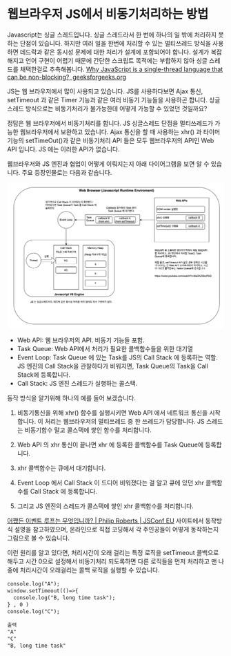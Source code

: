 # 웹브라우저 JS에서 비동기처리하는 방법

Javascript는 싱글 스레드입니다. 싱글 스레드라서 한 번에 하나의 일 밖에 처리하지 못하는 단점이 있습니다. 하지만 여러 일을 한번에 처리할 수 있는 멀티쓰레드 방식을 사용하면 데드락과 같은 동시성 문제에 대한 처리가 설계에 포함되어야 합니다. 설계가 복잡해지고 언어 구현이 어렵기 때문에 간단한 스크립트 목적에는 부합하지 않아 싱글 스레드를 채택한걸로 추측해봅니다. [Why JavaScript is a single-thread language that can be non-blocking?, geeksforgeeks.org](https://www.geeksforgeeks.org/why-javascript-is-a-single-thread-language-that-can-be-non-blocking/)

JS는 웹 브라우저에서 많이 사용되고 있습니다. JS를 사용하다보면 Ajax 통신, setTimeout 과 같은 Timer 기능과 같은 여러 비동기 기능들을 사용하곤 합니다. 싱글 스레드 방식으로는 비동기처리가 불가능한데 어떻게 가능할 수 있었던 것일까요?

정답은 웹 브라우저에서 비동기처리를 합니다. JS 싱글스레드 단점을 멀티쓰레드가 가능한 웹브라우저에서 보완하고 있습니다. Ajax 통신을 할 때 사용하는 xhr() 과 타이머 기능의 setTimeOut()과 같은 비동기처리 API 들은 모두 웹브라우저의 API인 Web API 입니다. JS 에는 이러한 API가 없습니다.

웹브라우저와 JS 엔진과 협업이 어떻게 이뤄지는지 아래 다이어그램을 보면 알 수 있습니다. 주요 등장인물로는 다음과 같습니다.

![이미지](/assets/img/web_browser_js_workflow_img_1.png)

- Web API: 웹 브라우저의 API. 비동기 기능들 포함.
- Task Queue: Web API에서 처리가 필요한 콜백함수들을 위한 대기열
- Event Loop: Task Queue 에 있는 Task를 JS의 Call Stack 에 등록하는 역할. JS 엔진의 Call Stack을 관찰하다가 비워지면, Task Queue의 Task을 Call Stack에 등록합니다.
- Call Stack: JS 엔진 스레드가 실행하는 콜스택.

동작 방식을 알기위해 하나의 예를 들어 보겠습니다.

1. 비동기통신을 위해 xhr() 함수를 실행시키면 Web API 에서 네트워크 통신을 시작합니다. 이 처리는 웹브라우저의 멀티쓰레드 중 한 쓰레드가 담당합니다. JS 스레드는 비동기함수 말고 콜스택에 쌓인 함수를 처리합니다.

2. Web API 의 xhr 통신이 끝나면 xhr 에 등록한 콜백함수를 Task Queue에 등록합니다.

3. xhr 콜백함수는 큐에서 대기합니다.

4. Event Loop 에서 Call Stack 이 드디어 비워졌다는 걸 알고 큐에 있던 xhr 콜백함수를 Call Stack 에 등록합니다.

5. 그리고 JS 엔진의 스레드가 콜스택에 쌓인 xhr 콜백함수를 처리합니다.

[어쨌든 이벤트 루프는 무엇입니까? | Philip Roberts | JSConf EU](http://latentflip.com/loupe/?code=JC5vbignYnV0dG9uJywgJ2NsaWNrJywgZnVuY3Rpb24gb25DbGljaygpIHsKICAgIHNldFRpbWVvdXQoZnVuY3Rpb24gdGltZXIoKSB7CiAgICAgICAgY29uc29sZS5sb2coJ1lvdSBjbGlja2VkIHRoZSBidXR0b24hJyk7ICAgIAogICAgfSwgMjAwMCk7Cn0pOwoKY29uc29sZS5sb2coIkhpISIpOwoKc2V0VGltZW91dChmdW5jdGlvbiB0aW1lb3V0KCkgewogICAgY29uc29sZS5sb2coIkNsaWNrIHRoZSBidXR0b24hIik7Cn0sIDUwMDApOwoKY29uc29sZS5sb2coIldlbGNvbWUgdG8gbG91cGUuIik7!!!PGJ1dHRvbj5DbGljayBtZSE8L2J1dHRvbj4%3D) 사이트에서 동작방식 설명을 참고하였으며, 온라인으로 직접 코딩해서 각 주인공들이 어떻게 동작하는지 그림으로 볼 수 있습니다.

이런 원리를 알고 있다면, 처리시간이 오래 걸리는 특정 로직을 setTimeout 콜백으로 해두고 시간 0으로 설정해서 비동기처리 되도록하면 다른 로직들을 먼저 처리하고 맨 나중에 처리시간이 오래걸리는 콜백 로직을 실행할 수 있습니다.

```
console.log("A");
window.setTimeout(()=>{
  console.log("B, long time task");
} , 0 )
console.log("C");
```

```
출력
"A"
"C"
"B, long time task"
```
